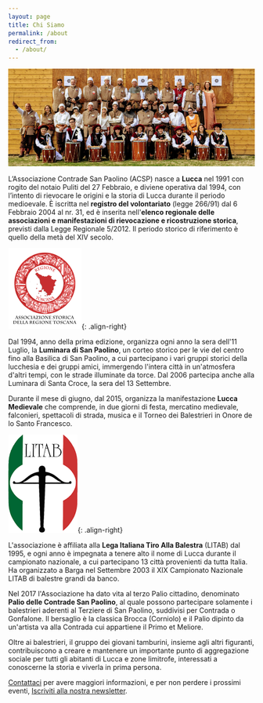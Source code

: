 ```yaml
---
layout: page
title: Chi Siamo
permalink: /about
redirect_from:
  - /about/
---
```


![foto gruppo contrade san paolino](/images/contrade-san-paolino.jpg)

L’Associazione Contrade San Paolino (ACSP) nasce a **Lucca** nel 1991 con rogito
del notaio Puliti del 27 Febbraio, e diviene operativa dal 1994, con l’intento
di rievocare le origini e la storia di Lucca durante il periodo medioevale. È
iscritta nel **registro del volontariato** (legge 266/91) dal 6 Febbraio 2004 al
nr. 31, ed è inserita nell'**elenco regionale delle associazioni e
manifestazioni di rievocazione e ricostruzione storica**, previsti dalla Legge
Regionale 5/2012. Il periodo storico di riferimento è quello della metà del XIV
secolo.

![regione toscana](/images/regtosc.png){: .align-right}

Dal 1994, anno della prima edizione, organizza ogni anno la sera dell'11 Luglio,
la **Luminara di San Paolino**, un corteo storico per le vie del centro fino alla
Basilica di San Paolino, a cui partecipano i vari gruppi storici della lucchesia
e dei gruppi amici, immergendo l'intera città in un'atmosfera d'altri tempi, con
le strade illuminate da torce. Dal 2006 partecipa anche alla Luminara di Santa
Croce, la sera del 13 Settembre.

Durante il mese di giugno, dal 2015, organizza la manifestazione **Lucca
Medievale** che comprende, in due giorni di festa, mercatino medievale,
falconieri, spettacoli di strada, musica e il Torneo dei Balestrieri in Onore de
lo Santo Francesco.

![litab lega italiana tiro alla balestra](/images/litab.gif){: .align-right}

L'associazione è affiliata alla **Lega Italiana Tiro Alla Balestra** (LITAB) dal
1995, e ogni anno è impegnata a tenere alto il nome di Lucca durante il
campionato nazionale, a cui partecipano 13 città provenienti da tutta Italia. Ha
organizzato a Barga nel Settembre 2003 il XIX Campionato Nazionale LITAB di
balestre grandi da banco.

Nel 2017 l'Associazione ha dato vita al terzo Palio cittadino, denominato
**Palio delle Contrade San Paolino**, al quale possono partecipare solamente i
balestrieri aderenti al Terziere di San Paolino, suddivisi per Contrada o
Gonfalone. Il bersaglio è la classica Brocca (Corniolo) e il Palio dipinto da
un'artista va alla Contrada cui appartiene il Primo et Meliore.

Oltre ai balestrieri, il gruppo dei giovani tamburini, insieme agli altri
figuranti, contribuiscono a creare e mantenere un importante punto di
aggregazione sociale per tutti gli abitanti di Lucca e zone limitrofe,
interessati a conoscerne la storia e viverla in prima persona.

[Contattaci](/contatti/) per avere maggiori informazioni, e per non perdere i
prossimi eventi, [Iscriviti alla nostra newsletter](/newsletter/).